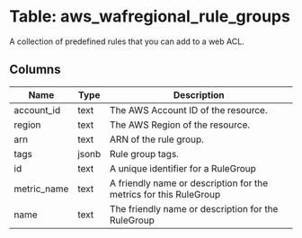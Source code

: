 
# Table: aws_wafregional_rule_groups
A collection of predefined rules that you can add to a web ACL.
## Columns
| Name        | Type           | Description  |
| ------------- | ------------- | -----  |
|account_id|text|The AWS Account ID of the resource.|
|region|text|The AWS Region of the resource.|
|arn|text|ARN of the rule group.|
|tags|jsonb|Rule group tags.|
|id|text|A unique identifier for a RuleGroup|
|metric_name|text|A friendly name or description for the metrics for this RuleGroup|
|name|text|The friendly name or description for the RuleGroup|
